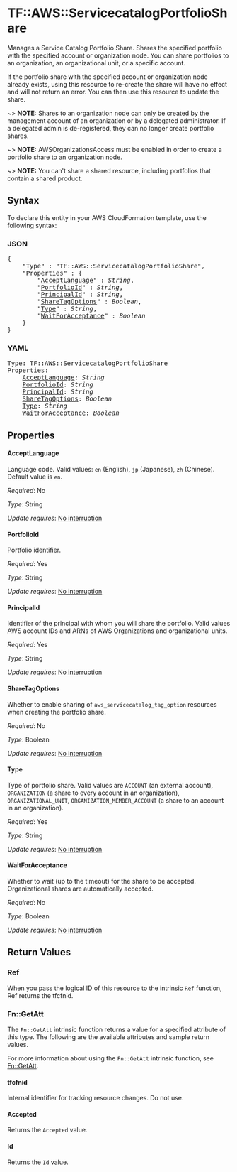 # TF::AWS::ServicecatalogPortfolioShare

Manages a Service Catalog Portfolio Share. Shares the specified portfolio with the specified account or organization node. You can share portfolios to an organization, an organizational unit, or a specific account.

If the portfolio share with the specified account or organization node already exists, using this resource to re-create the share will have no effect and will not return an error. You can then use this resource to update the share.

~> **NOTE:** Shares to an organization node can only be created by the management account of an organization or by a delegated administrator. If a delegated admin is de-registered, they can no longer create portfolio shares.

~> **NOTE:** AWSOrganizationsAccess must be enabled in order to create a portfolio share to an organization node.

~> **NOTE:** You can't share a shared resource, including portfolios that contain a shared product.

## Syntax

To declare this entity in your AWS CloudFormation template, use the following syntax:

### JSON

<pre>
{
    "Type" : "TF::AWS::ServicecatalogPortfolioShare",
    "Properties" : {
        "<a href="#acceptlanguage" title="AcceptLanguage">AcceptLanguage</a>" : <i>String</i>,
        "<a href="#portfolioid" title="PortfolioId">PortfolioId</a>" : <i>String</i>,
        "<a href="#principalid" title="PrincipalId">PrincipalId</a>" : <i>String</i>,
        "<a href="#sharetagoptions" title="ShareTagOptions">ShareTagOptions</a>" : <i>Boolean</i>,
        "<a href="#type" title="Type">Type</a>" : <i>String</i>,
        "<a href="#waitforacceptance" title="WaitForAcceptance">WaitForAcceptance</a>" : <i>Boolean</i>
    }
}
</pre>

### YAML

<pre>
Type: TF::AWS::ServicecatalogPortfolioShare
Properties:
    <a href="#acceptlanguage" title="AcceptLanguage">AcceptLanguage</a>: <i>String</i>
    <a href="#portfolioid" title="PortfolioId">PortfolioId</a>: <i>String</i>
    <a href="#principalid" title="PrincipalId">PrincipalId</a>: <i>String</i>
    <a href="#sharetagoptions" title="ShareTagOptions">ShareTagOptions</a>: <i>Boolean</i>
    <a href="#type" title="Type">Type</a>: <i>String</i>
    <a href="#waitforacceptance" title="WaitForAcceptance">WaitForAcceptance</a>: <i>Boolean</i>
</pre>

## Properties

#### AcceptLanguage

Language code. Valid values: `en` (English), `jp` (Japanese), `zh` (Chinese). Default value is `en`.

_Required_: No

_Type_: String

_Update requires_: [No interruption](https://docs.aws.amazon.com/AWSCloudFormation/latest/UserGuide/using-cfn-updating-stacks-update-behaviors.html#update-no-interrupt)

#### PortfolioId

Portfolio identifier.

_Required_: Yes

_Type_: String

_Update requires_: [No interruption](https://docs.aws.amazon.com/AWSCloudFormation/latest/UserGuide/using-cfn-updating-stacks-update-behaviors.html#update-no-interrupt)

#### PrincipalId

Identifier of the principal with whom you will share the portfolio. Valid values AWS account IDs and ARNs of AWS Organizations and organizational units.

_Required_: Yes

_Type_: String

_Update requires_: [No interruption](https://docs.aws.amazon.com/AWSCloudFormation/latest/UserGuide/using-cfn-updating-stacks-update-behaviors.html#update-no-interrupt)

#### ShareTagOptions

Whether to enable sharing of `aws_servicecatalog_tag_option` resources when creating the portfolio share.

_Required_: No

_Type_: Boolean

_Update requires_: [No interruption](https://docs.aws.amazon.com/AWSCloudFormation/latest/UserGuide/using-cfn-updating-stacks-update-behaviors.html#update-no-interrupt)

#### Type

Type of portfolio share. Valid values are `ACCOUNT` (an external account), `ORGANIZATION` (a share to every account in an organization), `ORGANIZATIONAL_UNIT`, `ORGANIZATION_MEMBER_ACCOUNT` (a share to an account in an organization).

_Required_: Yes

_Type_: String

_Update requires_: [No interruption](https://docs.aws.amazon.com/AWSCloudFormation/latest/UserGuide/using-cfn-updating-stacks-update-behaviors.html#update-no-interrupt)

#### WaitForAcceptance

Whether to wait (up to the timeout) for the share to be accepted. Organizational shares are automatically accepted.

_Required_: No

_Type_: Boolean

_Update requires_: [No interruption](https://docs.aws.amazon.com/AWSCloudFormation/latest/UserGuide/using-cfn-updating-stacks-update-behaviors.html#update-no-interrupt)

## Return Values

### Ref

When you pass the logical ID of this resource to the intrinsic `Ref` function, Ref returns the tfcfnid.

### Fn::GetAtt

The `Fn::GetAtt` intrinsic function returns a value for a specified attribute of this type. The following are the available attributes and sample return values.

For more information about using the `Fn::GetAtt` intrinsic function, see [Fn::GetAtt](https://docs.aws.amazon.com/AWSCloudFormation/latest/UserGuide/intrinsic-function-reference-getatt.html).

#### tfcfnid

Internal identifier for tracking resource changes. Do not use.

#### Accepted

Returns the <code>Accepted</code> value.

#### Id

Returns the <code>Id</code> value.

